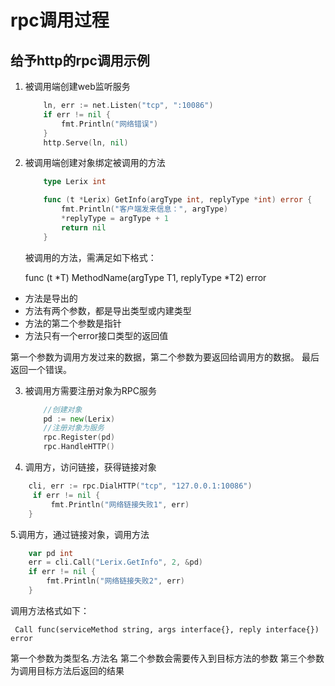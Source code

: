 # rpc调用过程

## 给予http的rpc调用示例

1. 被调用端创建web监听服务

    ```go
        ln, err := net.Listen("tcp", ":10086")
        if err != nil {
            fmt.Println("网络错误")
        }
        http.Serve(ln, nil)
    ```

2. 被调用端创建对象绑定被调用的方法

    ```go
        type Lerix int

        func (t *Lerix) GetInfo(argType int, replyType *int) error {
            fmt.Println("客户端发来信息：", argType)
            *replyType = argType + 1
            return nil
        }

    ```
    
    被调用的方法，需满足如下格式：
    
    func (t *T) MethodName(argType T1, replyType *T2) error

- 方法是导出的
- 方法有两个参数，都是导出类型或内建类型
- 方法的第二个参数是指针
- 方法只有一个error接口类型的返回值

第一个参数为调用方发过来的数据，第二个参数为要返回给调用方的数据。
最后返回一个错误。

3. 被调用方需要注册对象为RPC服务

    ```go
        //创建对象
        pd := new(Lerix)
        //注册对象为服务
	    rpc.Register(pd)
	    rpc.HandleHTTP()
    ```
4. 调用方，访问链接，获得链接对象

```go
    cli, err := rpc.DialHTTP("tcp", "127.0.0.1:10086")
     if err != nil {
         fmt.Println("网络链接失败1", err)
    }
```

5.调用方，通过链接对象，调用方法

```go
	var pd int
	err = cli.Call("Lerix.GetInfo", 2, &pd)
	if err != nil {
		fmt.Println("网络链接失败2", err)
	}
```
调用方法格式如下：

     Call func(serviceMethod string, args interface{}, reply interface{}) error

第一个参数为类型名.方法名
第二个参数会需要传入到目标方法的参数
第三个参数为调用目标方法后返回的结果

